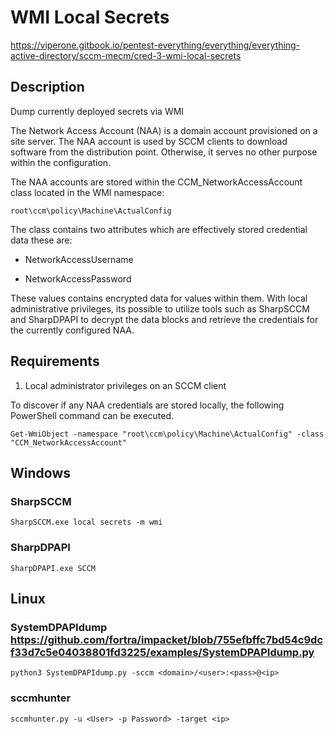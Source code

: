 # WMI Local Secrets

https://viperone.gitbook.io/pentest-everything/everything/everything-active-directory/sccm-mecm/cred-3-wmi-local-secrets

## Description

Dump currently deployed secrets via WMI

The Network Access Account (NAA) is a domain account provisioned on a site server. The NAA account is used by SCCM clients to download software from the distribution point. Otherwise, it serves no other purpose within the configuration.

The NAA accounts are stored within the CCM_NetworkAccessAccount class located in  the WMI namespace:

    root\ccm\policy\Machine\ActualConfig 

The class contains two attributes which are effectively stored credential data these are:

 - NetworkAccessUsername

 - NetworkAccessPassword

These values contains encrypted data for values within them. With local administrative privileges, its possible to utilize tools such as SharpSCCM and SharpDPAPI to decrypt the data blocks and retrieve the credentials for the currently configured NAA.

## Requirements

1) Local administrator privileges on an SCCM client

To discover if any NAA credentials are stored locally, the following PowerShell command can be executed.

    Get-WmiObject -namespace "root\ccm\policy\Machine\ActualConfig" -class "CCM_NetworkAccessAccount"

## Windows

### SharpSCCM

    SharpSCCM.exe local secrets -m wmi

### SharpDPAPI

    SharpDPAPI.exe SCCM

## Linux

### SystemDPAPIdump https://github.com/fortra/impacket/blob/755efbffc7bd54c9dcf33d7c5e04038801fd3225/examples/SystemDPAPIdump.py

    python3 SystemDPAPIdump.py -sccm <domain>/<user>:<pass>@<ip>

### sccmhunter

    sccmhunter.py -u <User> -p Password> -target <ip>
